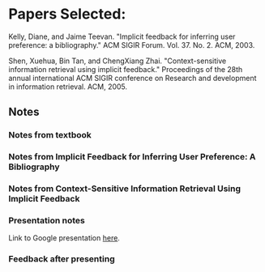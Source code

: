# Papers Selected:

Kelly, Diane, and Jaime Teevan. "Implicit feedback for inferring user preference: a bibliography." ACM SIGIR Forum. Vol. 37. No. 2. ACM, 2003.

Shen, Xuehua, Bin Tan, and ChengXiang Zhai. "Context-sensitive information retrieval using implicit feedback." Proceedings of the 28th annual international ACM SIGIR conference on Research and development in information retrieval. ACM, 2005.

## Notes

### Notes from textbook



### Notes from Implicit Feedback for Inferring User Preference: A Bibliography



### Notes from Context-Sensitive Information Retrieval Using Implicit Feedback



### Presentation notes

Link to Google presentation [here](https://docs.google.com/presentation/d/1gvVm5u2Vxkxp1bS_W0EoNratkWTIEDPJEKxAb9t-X5w/edit?usp=sharing).

### Feedback after presenting
